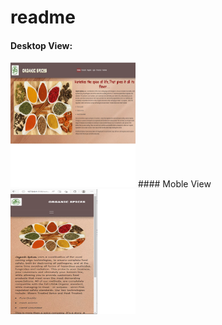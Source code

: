 # readme


#### Desktop View:
<img src="/Homepage-Desktop.png" width="200" height="200"/>
#### Moble View
<img src="/Homepage-mobile.png" width="200" height="200"/>
